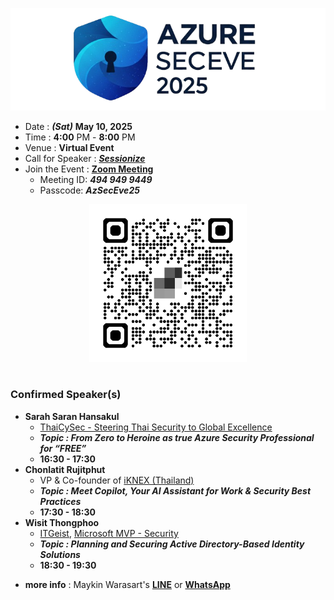 
[![Azure Sec Eve 2025 by iKNEX (Thailand)](img/logo_trans_cropped_wide.png "Azure Sec Eve 2025 by iKNEX (Thailand)")](https://globalazure.net/events/b8924497-f083-465c-94d6-36a40d629064)

+ Date : ***(Sat)*** **May 10, 2025**
+ Time : **4:00** PM - **8:00** PM
+ Venue : **Virtual Event**
+ Call for Speaker : ***[Sessionize](https://sessionize.com/azure-sec-eve-2025)***
+ Join the Event : **[Zoom Meeting](https://us05web.zoom.us/j/4949499449?pwd=oKrfBPnJygSpaK3aUBS9NFjbaZLC4K.1&omn=82872624389)**
	+ Meeting ID: ***494 949 9449***
	+ Passcode: ***AzSecEve25***

<div align=center>
<a href="https://us05web.zoom.us/j/4949499449?pwd=oKrfBPnJygSpaK3aUBS9NFjbaZLC4K.1&omn=82872624389" target="_blank"><img src="img/zoom-qr.png" width="50%"></a>
</div><br>

### Confirmed Speaker(s)
+ **Sarah Saran Hansakul**
	+ [ThaiCySec - Steering Thai Security to Global Excellence](https://www.facebook.com/thaicysec)
	+ ***Topic : From Zero to Heroine as true Azure Security Professional for “FREE”***
	+ **16:30 - 17:30**
+ **Chonlatit Rujitphut**
	+ VP & Co-founder of [iKNEX (Thailand)](https://www.facebook.com/iKNEX/)
	+ ***Topic : Meet Copilot, Your AI Assistant for Work & Security Best Practices***
	+ **17:30 - 18:30**
+ **Wisit Thongphoo**
	+ [ITGeist](https://www.facebook.com/ITGeist5), [Microsoft MVP - Security](https://mvp.microsoft.com/en-US/MVP/profile/1e650ff3-3c9a-e411-93f2-9cb65495d3c4)
	+ ***Topic : Planning and Securing Active Directory-Based Identity Solutions***
	+ **18:30 - 19:30**

* **more info** : Maykin Warasart's **[LINE](https://line.me/R/ti/p/@maykin)** or **[WhatsApp](https://api.whatsapp.com/send?phone=66832725900)**